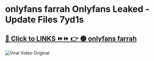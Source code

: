 
 # onlyfans farrah Onlyfans Leaked - Update Files 7yd1s

## <h2><a href="https://clipsfans.com/onlyfans_farrah&ref=git">🔗 Click to LINKS ⏩⏩ 👉 🟢 onlyfans farrah </a></h2>

<a href="https://clipsfans.com/onlyfans_farrah&ref=git" rel="nofollow" data-target="animated-image.originalLink"><img src="https://i.ibb.co.com/xMMVF88/686577567.gif" alt="Viral Video Original" style="max-width: 100%; display: inline-block;" data-target="animated-image.originalImage"></a>

